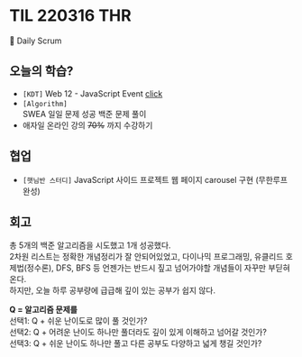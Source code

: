 # TIL 220316 THR

🧸 Daily Scrum

## 오늘의 학습?

- `[KDT]` Web 12 - JavaScript Event [click](./07_controlling_event/)
- `[Algorithm]`\
  SWEA 일일 문제 성공
  백준 문제 풀이
- 애자일 온라인 강의 ~~70%~~ 까지 수강하기

## 협업

- `[햇님반 스터디]` JavaScript 사이드 프로젝트
  웹 페이지 carousel 구현 (무한루프 완성)

## 회고

총 5개의 백준 알고리즘을 시도했고 1개 성공했다.\
2차원 리스트는 정확한 개념정리가 잘 안되어있었고, 다이나믹 프로그래밍, 유클리드 호제법(정수론), DFS, BFS 등 언젠가는 반드시 짚고 넘어가야할 개념들이 자꾸만 부딛혀온다.\
하지만, 오늘 하루 공부량에 급급해 깊이 있는 공부가 쉽지 않다.

**Q = 알고리즘 문제를**\
선택1: Q + 쉬운 난이도로 많이 풀 것인가?\
선택2: Q + 어려운 난이도 하나만 풀더라도 깊이 있게 이해하고 넘어갈 것인가?\
선택3: Q + 쉬운 난이도 하나만 풀고 다른 공부도 다양하고 넓게 챙길 것인가?
